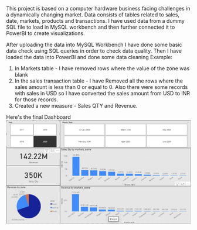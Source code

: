 This project is based on a computer hardware business facing challenges in a dynamically changing market.
Data consists of tables related to sales, date, markets, products and transactions.
I have used data from a dummy SQL file to load in MySQL workbench and then further connected it to PowerBI to create visualizations.

After uploading the data into MySQL Workbench I have done some basic data check using SQL queries in order to check data quality.
Then I have loaded the data into PowerBI and done some data cleaning
Example:
1. In Markets table - I have removed rows where the value of the zone was blank
2. In the sales transaction table - I have Removed all the rows where the sales amount is less than 0 or equal to 0.
   Also there were some records with sales in USD so I have converted the sales amount from USD to INR for those records.
3. Created a new measure - Sales QTY and Revenue.

Here's the final Dashboard
![Alt text](https://github.com/kaur-b76/Sales-Insights/blob/main/Screenshot%202024-10-05%20at%2018.42.04.png)



